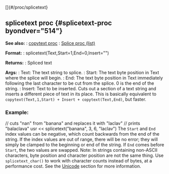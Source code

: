 []{#/proc/splicetext}
  ## splicetext proc {#splicetext-proc byondver="514"}
  **See also:**
  :   [copytext proc](ref/proc/copytext)
  :   [Splice proc (list)](ref/list/proc/Splice)
  <!-- -->
  **Format:**
  :   splicetext(Text,Start=1,End=0,Insert=\"\")
  <!-- -->
  **Returns:**
  :   Spliced text
  <!-- -->
  **Args:**
  :   Text: The text string to splice.
  :   Start: The text byte position in Text where the splice will begin.
  :   End: The text byte position in Text immediately following the last
      character to be cut from the splice. 0 is the end of the string.
  :   Insert: Text to be inserted.
  Cuts out a section of a text string and inserts a different piece of
  text in its place. This is basically equivalent to
  `copytext(Text,1,Start) + Insert + copytext(Text,End)`, but faster.
  ### Example:
  // cuts \"nan\" from \"banana\" and replaces it with \"laclav\" //
  prints \"balaclava\" usr \<\< splicetext(\"banana\", 3, 6, \"laclav\")
  The `Start` and `End` index values can be negative, which count
  backwards from the end of the string. If the index values are out of
  range, there will be no error; they will simply be clamped to the
  beginning or end of the string. If `End` comes before `Start`, the two
  values are swapped.
  Note: In strings containing non-ASCII characters, byte position and
  character position are not the same thing. Use `splicetext_char()` to
  work with character counts instead of bytes, at a performance cost. See
  the [Unicode](ref/%7Bnotes%7D/Unicode) section for more information.